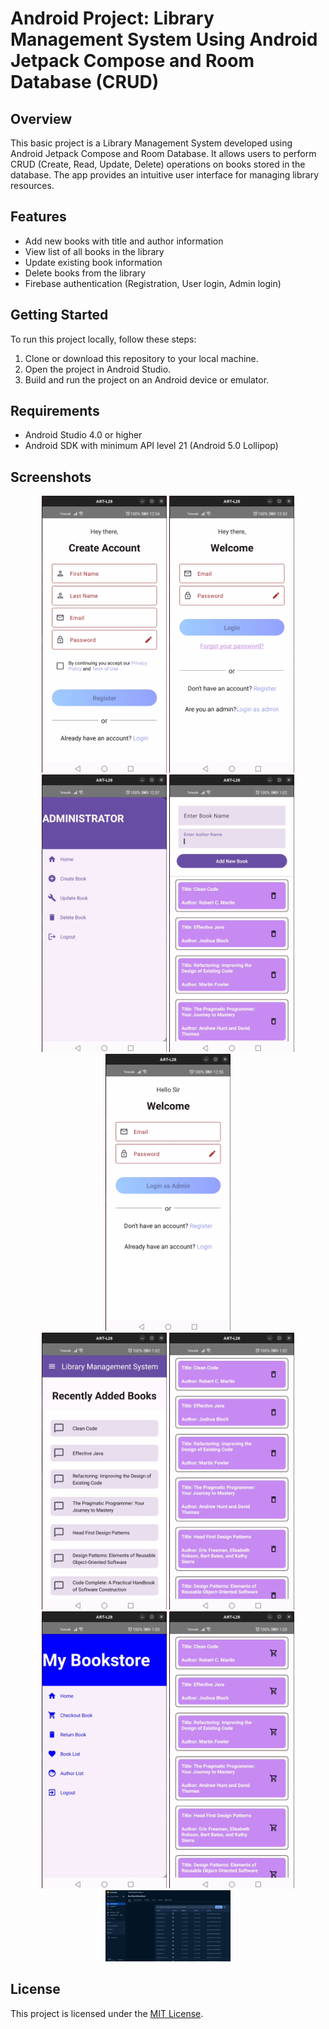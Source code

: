 # Android Project: Library Management System Using Android Jetpack Compose and Room Database (CRUD)


## Overview

This basic project is a Library Management System developed using Android Jetpack Compose and Room Database. It allows users to perform CRUD (Create, Read, Update, Delete) operations on books stored in the database. The app provides an intuitive user interface for managing library resources.

## Features

- Add new books with title and author information
- View list of all books in the library
- Update existing book information
- Delete books from the library
- Firebase authentication (Registration, User login, Admin login)

## Getting Started

To run this project locally, follow these steps:

1. Clone or download this repository to your local machine.
2. Open the project in Android Studio.
3. Build and run the project on an Android device or emulator.

## Requirements

- Android Studio 4.0 or higher
- Android SDK with minimum API level 21 (Android 5.0 Lollipop)

## Screenshots

<div align="center">
    <img src="images/Screenshot from 2024-04-21 00-54-40.png" width="200" alt="Screenshot 1">
    <img src="images/Screenshot from 2024-04-21 00-54-24.png" width="200" alt="Screenshot 2">
    <img src="images/Screenshot from 2024-04-21 00-57-14.png" width="200" alt="Screenshot 3">
    <img src="images/Screenshot from 2024-04-21 01-02-17.png" width="200" alt="Screenshot 4">
    <img src="images/Screenshot from 2024-04-21 00-55-15.png" width="200" alt="Screenshot 5">
</div>

<div align="center">
    <img src="images/Screenshot from 2024-04-21 01-02-31.png" width="200" alt="Screenshot 6">
    <img src="images/Screenshot from 2024-04-21 01-02-51.png" width="200" alt="Screenshot 7">
    <img src="images/Screenshot from 2024-04-21 01-03-25.png" width="200" alt="Screenshot 8">
    <img src="images/Screenshot from 2024-04-21 01-03-37.png" width="200" alt="Screenshot 9">
    <img src="images/Screenshot from 2024-04-21 01-19-58.png" width="200" alt="Screenshot 10">
</div>

## License

This project is licensed under the [MIT License](./LICENSE).
